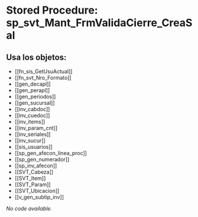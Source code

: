 # Stored Procedure: sp_svt_Mant_FrmValidaCierre_CreaSal

## Usa los objetos:
- [[fn_sis_GetUsuActual]]
- [[fn_svt_Nro_Formato]]
- [[gen_decapl]]
- [[gen_perapl]]
- [[gen_periodos]]
- [[gen_sucursal]]
- [[inv_cabdoc]]
- [[inv_cuedoc]]
- [[inv_items]]
- [[inv_param_cnt]]
- [[inv_seriales]]
- [[inv_sucur]]
- [[sis_usuarios]]
- [[sp_gen_afecon_linea_proc]]
- [[sp_gen_numerador]]
- [[sp_inv_afecon]]
- [[SVT_Cabeza]]
- [[SVT_Item]]
- [[SVT_Param]]
- [[SVT_Ubicacion]]
- [[v_gen_subtip_inv]]

*No code available.*
